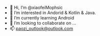 - 👋 Hi, I’m @xiaofeiMophsic
- 👀 I’m interested in Andorid & Kotlin & Java.
- 🌱 I’m currently learning Android
- 💞️ I’m looking to collaborate on ...
- 📫 paozi_outlook@outlook.com

<!---
xiaofeiMophsic/xiaofeiMophsic is a ✨ special ✨ repository because its `README.md` (this file) appears on your GitHub profile.
You can click the Preview link to take a look at your changes.
--->
